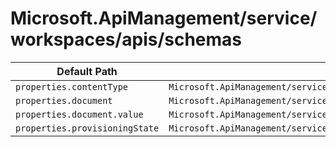 # Microsoft.ApiManagement/service/workspaces/apis/schemas

| Default Path | Alias |
|---|---|
| `properties.contentType` | `Microsoft.ApiManagement/service/workspaces/apis/schemas/contentType` |
| `properties.document` | `Microsoft.ApiManagement/service/workspaces/apis/schemas/document` |
| `properties.document.value` | `Microsoft.ApiManagement/service/workspaces/apis/schemas/document.value` |
| `properties.provisioningState` | `Microsoft.ApiManagement/service/workspaces/apis/schemas/provisioningState` |

